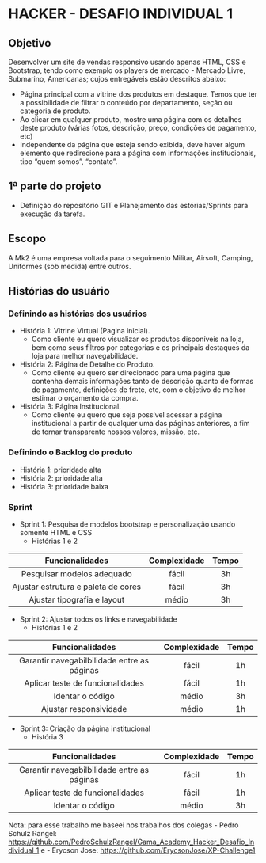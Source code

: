 # HACKER - DESAFIO INDIVIDUAL 1

## Objetivo

Desenvolver um site de vendas responsivo usando apenas HTML, CSS e Bootstrap, tendo como exemplo os players de mercado - Mercado Livre, Submarino, Americanas; cujos entregáveis estão descritos abaixo:

- Página principal com a vitrine dos produtos em destaque. Temos que ter a possibilidade de filtrar o conteúdo por departamento, seção ou categoria de produto.
- Ao clicar em qualquer produto, mostre uma página com os detalhes deste produto (várias fotos, descrição, preço, condições de pagamento, etc)
- Independente da página que esteja sendo exibida, deve haver algum elemento que redirecione para a página com informações institucionais, tipo “quem somos”, “contato”.

## 1ª parte do projeto

- Definição do repositório GIT e Planejamento das estórias/Sprints para execução da tarefa.

## Escopo

A Mk2 é uma empresa voltada para o seguimento Militar, Airsoft, Camping, Uniformes (sob medida) entre outros.

## Histórias do usuário

### Definindo as histórias dos usuários

- História 1: Vitrine Virtual (Pagina inicial).
    - Como cliente eu quero visualizar os produtos disponíveis na loja, bem como seus filtros por categorias e os principais destaques da loja para melhor navegabilidade.
- História 2: Página de Detalhe do Produto.
    - Como cliente eu quero ser direcionado para uma página que contenha demais informações tanto de descrição quanto de formas de pagamento, definições de frete, etc, com o objetivo de melhor estimar o orçamento da compra.
- História 3: Página Institucional.
    - Como cliente eu quero que seja possível acessar a página institucional a partir de qualquer uma das páginas anteriores, a fim de tornar transparente nossos valores, missão, etc.

### Definindo o Backlog do produto

- História 1: prioridade alta
- História 2: prioridade alta
- História 3: prioridade baixa

### Sprint

- Sprint 1: Pesquisa de modelos bootstrap e personalização usando somente HTML e CSS
    - Histórias 1 e 2 

|         Funcionalidades              | Complexidade |   Tempo    |  
|    :----------------------:          | :----------: |   :----:   |  
| Pesquisar modelos adequado           |    fácil     |     3h     | 
| Ajustar estrutura e paleta de cores  |    fácil     |     3h     |
| Ajustar tipografia e layout          |    médio     |     3h     |  
 

- Sprint 2: Ajustar todos os links e navegabilidade
    - Histórias 1 e 2 

|         Funcionalidades                      | Complexidade |   Tempo    |  
|    :----------------------:                  | :----------: |   :----:   |  
| Garantir navegabilbilidade entre as páginas  |    fácil     |     1h     | 
| Aplicar teste de funcionalidades             |    fácil     |     1h     |
| Identar o código                             |    médio     |     3h     | 
| Ajustar responsividade                       |    médio     |     1h     | 

- Sprint 3: Criação da página institucional
    - História 3

|         Funcionalidades                      | Complexidade |   Tempo    |  
|    :----------------------:                  | :----------: |   :----:   |  
| Garantir navegabilbilidade entre as páginas  |    fácil     |     1h     | 
| Aplicar teste de funcionalidades             |    fácil     |     1h     |
| Identar o código                             |    médio     |     3h     | 





Nota:  para esse trabalho me baseei nos trabalhos dos colegas 
    - Pedro Schulz Rangel: https://github.com/PedroSchulzRangel/Gama_Academy_Hacker_Desafio_Individual_1 e
    - Erycson Jose: https://github.com/ErycsonJose/XP-Challenge1